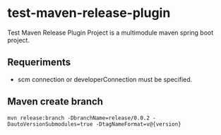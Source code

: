 # test-maven-release-plugin

Test Maven Release Plugin Project is a multimodule maven spring boot project.

## Requeriments

* scm connection or developerConnection must be specified.

## Maven create branch

`mvn release:branch -DbranchName=release/0.0.2 -DautoVersionSubmodules=true -DtagNameFormat=v@{version} ` 